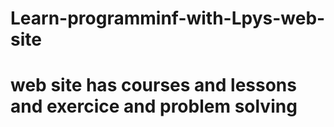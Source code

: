 # Learn-programminf-with-Lpys-web-site
# web site has courses and lessons and exercice and problem solving

